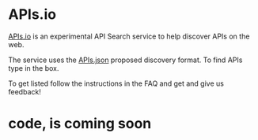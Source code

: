# APIs.io

[APIs.io](http://apis.io) is an experimental API Search service to help discover APIs on the web.

The service uses the [APIs.json](http://apisjson.org) proposed discovery format. To find APIs type in the box.

To get listed follow the instructions in the FAQ and get and give us feedback!

# code, is coming soon

